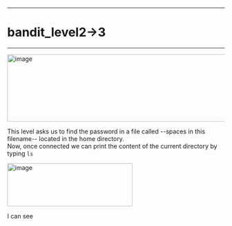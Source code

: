 ***
# bandit_level2->3
***
<img width="853" height="156" alt="image" src="https://github.com/user-attachments/assets/5253d4e6-c415-4d74-b2a9-eb615dc6f2c4" />  
  
This level asks us to find the password in a file called --spaces in this filename-- located in the home directory.  
Now, once connected we can print the content of the current directory by typing `ls`  
  
<img width="290" height="100" alt="image" src="https://github.com/user-attachments/assets/96d0ae88-3beb-4570-8e07-ce091e41db32" />  
  
I can see  
